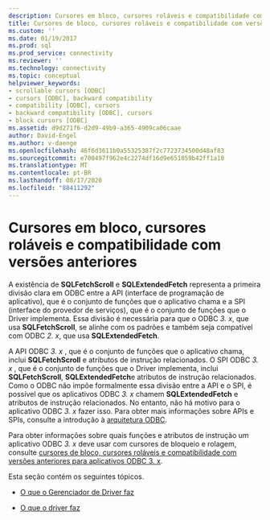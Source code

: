 ```yaml
---
description: Cursores em bloco, cursores roláveis e compatibilidade com versões anteriores
title: Cursores de bloco, cursores roláveis e compatibilidade com versões anteriores | Microsoft Docs
ms.custom: ''
ms.date: 01/19/2017
ms.prod: sql
ms.prod_service: connectivity
ms.reviewer: ''
ms.technology: connectivity
ms.topic: conceptual
helpviewer_keywords:
- scrollable cursors [ODBC]
- cursors [ODBC], backward compatibility
- compatibility [ODBC], cursors
- backward compatibility [ODBC], cursors
- block cursors [ODBC]
ms.assetid: d9d271f6-d2d9-49b9-a365-4909ca06caae
author: David-Engel
ms.author: v-daenge
ms.openlocfilehash: 46f6d3611b0a55325387f2c7723734500d48af83
ms.sourcegitcommit: e700497f962e4c2274df16d9e651059b42ff1a10
ms.translationtype: MT
ms.contentlocale: pt-BR
ms.lasthandoff: 08/17/2020
ms.locfileid: "88411292"
---
```

# <a name="block-cursors-scrollable-cursors-and-backward-compatibility"></a>Cursores em bloco, cursores roláveis e compatibilidade com versões anteriores
A existência de **SQLFetchScroll** e **SQLExtendedFetch** representa a primeira divisão clara em ODBC entre a API (interface de programação de aplicativo), que é o conjunto de funções que o aplicativo chama e a SPI (interface do provedor de serviços), que é o conjunto de funções que o Driver implementa. Essa divisão é necessária para que o ODBC *3. x*, que usa **SQLFetchScroll**, se alinhe com os padrões e também seja compatível com ODBC *2. x*, que usa **SQLExtendedFetch**.  
  
 A API ODBC *3. x* , que é o conjunto de funções que o aplicativo chama, inclui **SQLFetchScroll** e atributos de instrução relacionados. O SPI ODBC *3. x* , que é o conjunto de funções que o Driver implementa, inclui **SQLFetchScroll**, **SQLExtendedFetch**e atributos de instrução relacionados. Como o ODBC não impõe formalmente essa divisão entre a API e o SPI, é possível que os aplicativos ODBC *3. x* chamem **SQLExtendedFetch** e atributos de instrução relacionados. No entanto, não há motivo para o aplicativo ODBC *3. x* fazer isso. Para obter mais informações sobre APIs e SPIs, consulte a introdução à [arquitetura ODBC](../../../odbc/reference/odbc-architecture.md).  
  
 Para obter informações sobre quais funções e atributos de instrução um aplicativo ODBC *3. x* deve usar com cursores de bloqueio e rolagem, consulte [cursores de bloco, cursores roláveis e compatibilidade com versões anteriores para aplicativos ODBC 3. x](../../../odbc/reference/develop-app/block-cursors-scrollable-backward-compatibility-odbc-3-x-applications.md).  
  
 Esta seção contém os seguintes tópicos.  
  
-   [O que o Gerenciador de Driver faz](../../../odbc/reference/appendixes/what-the-driver-manager-does.md)  
  
-   [O que o driver faz](../../../odbc/reference/appendixes/what-the-driver-does.md)

